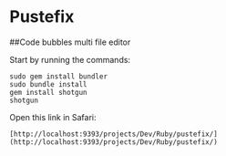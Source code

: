 Pustefix
===

##Code bubbles multi file editor

Start by running the commands:

    sudo gem install bundler
    sudo bundle install
    gem install shotgun
    shotgun

Open this link in Safari:

    [http://localhost:9393/projects/Dev/Ruby/pustefix/](http://localhost:9393/projects/Dev/Ruby/pustefix/)
